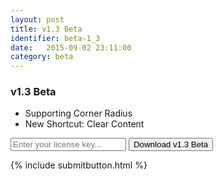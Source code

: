 ```yaml
---
layout: post
title: v1.3 Beta
identifier: beta-1_3
date:   2015-09-02 23:11:00
category: beta
---
```


### v1.3 Beta

- Supporting Corner Radius
- New Shortcut: Clear Content

<div class="mx-auto flex">
  <form action="{{ site.downloadurl }}/{{ page.identifier }}" class="col-8 flex mxn2">
    <input type="text" class="license-box mr1 p1 flex-auto" name="license" id="license" placeholder="Enter your license key..." />
    <input type="hidden" name="redirect_url" value="{{ site.url }}{{ page.url }}" />
    <input type="button" value="Download v1.3 Beta" class="border-box center btn btn-outline download mr1 p1" id="submitButton" identifier="{{ page.identifier }}"/>
  </form>
</div>
<div class="flex clearfix center">
  <p id="message" class="mt1 clearfix"></p>
</div>

{% include submitbutton.html %}